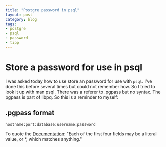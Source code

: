 ```yaml
---
title: "Postgre password in psql"
layout: post
category: blog
tags:
- postgre
- psql
- password
- tipp
---
```


# Store a password for use in psql
I was asked today how to use store an password for use with `psql`.
I've done this before several times but could not remember how. So
I tried to look it up with man psql. There was a referer to .pgpass
but no syntax. The pgpass is part of libpq. So this is a reminder
to myself:


## .pgpass format

    hostname:port:database:username:password

To quote the [Documentation][pgpass]: "Each of the first four fields may be a literal value, or \*, which
matches anything."

[pgpass]: http://www.postgresql.org/docs/8.2/static/libpq-pgpass.html
